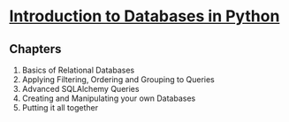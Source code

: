 # [Introduction to Databases in Python](https://www.datacamp.com/courses/introduction-to-relational-databases-in-python)

## Chapters

1. Basics of Relational Databases
2. Applying Filtering, Ordering and Grouping to Queries
3. Advanced SQLAlchemy Queries
4. Creating and Manipulating your own Databases
5. Putting it all together
